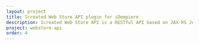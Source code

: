 ```yaml
---
layout: project
title: Icreated Web Store API plugin for iDempiere
description: Icreated Web Store API is a RESTful API based on JAX-RS Jersey framework and integrated in Idempiere OSGI environment. It allows users to create and manage their business logic for Web Store.
project: webstore-api
order: 4
---
```

